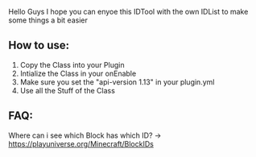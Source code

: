 Hello Guys
I hope you can enyoe this IDTool with the own IDList to make some things a bit easier

## How to use: ##
1. Copy the Class into your Plugin
2. Intialize the Class in your onEnable
3. Make sure you set the "api-version 1.13" in your plugin.yml
4. Use all the Stuff of the Class

## FAQ: ##

Where can i see which Block has which ID?
-> https://playuniverse.org/Minecraft/BlockIDs
